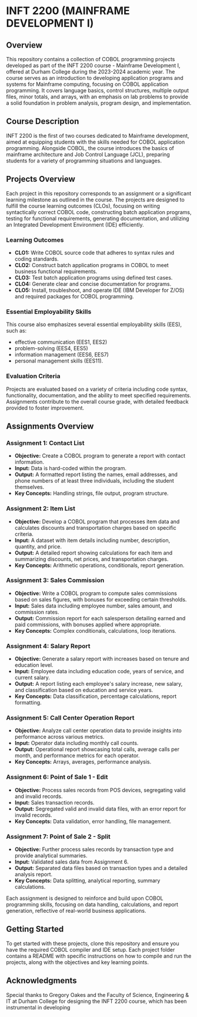# INFT 2200 (MAINFRAME DEVELOPMENT I)

## Overview
This repository contains a collection of COBOL programming projects developed as part of the INFT 2200 course - Mainframe Development I, offered at Durham College during the 2023-2024 academic year. The course serves as an introduction to developing application programs and systems for Mainframe computing, focusing on COBOL application programming. It covers language basics, control structures, multiple output files, minor totals, and arrays, with an emphasis on lab problems to provide a solid foundation in problem analysis, program design, and implementation.

## Course Description
INFT 2200 is the first of two courses dedicated to Mainframe development, aimed at equipping students with the skills needed for COBOL application programming. Alongside COBOL, the course introduces the basics of mainframe architecture and Job Control Language (JCL), preparing students for a variety of programming situations and languages.

## Projects Overview
Each project in this repository corresponds to an assignment or a significant learning milestone as outlined in the course. The projects are designed to fulfill the course learning outcomes (CLOs), focusing on writing syntactically correct COBOL code, constructing batch application programs, testing for functional requirements, generating documentation, and utilizing an Integrated Development Environment (IDE) efficiently.

### Learning Outcomes
- **CLO1:** Write COBOL source code that adheres to syntax rules and coding standards.
- **CLO2:** Construct batch application programs in COBOL to meet business functional requirements.
- **CLO3:** Test batch application programs using defined test cases.
- **CLO4:** Generate clear and concise documentation for programs.
- **CLO5:** Install, troubleshoot, and operate IDE (IBM Developer for Z/OS) and required packages for COBOL programming.

### Essential Employability Skills
This course also emphasizes several essential employability skills (EES), such as:
- effective communication (EES1, EES2)
- problem-solving (EES4, EES5)
- information management (EES6, EES7)
- personal management skills (EES11).

### Evaluation Criteria
Projects are evaluated based on a variety of criteria including code syntax, functionality, documentation, and the ability to meet specified requirements. Assignments contribute to the overall course grade, with detailed feedback provided to foster improvement.

## Assignments Overview

### Assignment 1: Contact List
- **Objective:** Create a COBOL program to generate a report with contact information.
- **Input:** Data is hard-coded within the program.
- **Output:** A formatted report listing the names, email addresses, and phone numbers of at least three individuals, including the student themselves.
- **Key Concepts:** Handling strings, file output, program structure.

### Assignment 2: Item List
- **Objective:** Develop a COBOL program that processes item data and calculates discounts and transportation charges based on specific criteria.
- **Input:** A dataset with item details including number, description, quantity, and price.
- **Output:** A detailed report showing calculations for each item and summarizing discounts, net prices, and transportation charges.
- **Key Concepts:** Arithmetic operations, conditionals, report generation.

### Assignment 3: Sales Commission
- **Objective:** Write a COBOL program to compute sales commissions based on sales figures, with bonuses for exceeding certain thresholds.
- **Input:** Sales data including employee number, sales amount, and commission rates.
- **Output:** Commission report for each salesperson detailing earned and paid commissions, with bonuses applied where appropriate.
- **Key Concepts:** Complex conditionals, calculations, loop iterations.
  
### Assignment 4: Salary Report
- **Objective:** Generate a salary report with increases based on tenure and education level.
- **Input:** Employee data including education code, years of service, and current salary.
- **Output:** A report listing each employee's salary increase, new salary, and classification based on education and service years.
- **Key Concepts:** Data classification, percentage calculations, report formatting.

### Assignment 5:  Call Center Operation Report
- **Objective:** Analyze call center operation data to provide insights into performance across various metrics.
- **Input:** Operator data including monthly call counts.
- **Output:** Operational report showcasing total calls, average calls per month, and performance metrics for each operator.
- **Key Concepts:** Arrays, averages, performance analysis.

### Assignment 6: Point of Sale 1 - Edit
- **Objective:** Process sales records from POS devices, segregating valid and invalid records.
- **Input:** Sales transaction records.
- **Output:** Segregated valid and invalid data files, with an error report for invalid records.
- **Key Concepts:** Data validation, error handling, file management.

### Assignment 7: Point of Sale 2 - Split
- **Objective:** Further process sales records by transaction type and provide analytical summaries.
- **Input:**  Validated sales data from Assignment 6.
- **Output:** Separated data files based on transaction types and a detailed analysis report.
- **Key Concepts:**  Data splitting, analytical reporting, summary calculations.
  
Each assignment is designed to reinforce and build upon COBOL programming skills, focusing on data handling, calculations, and report generation, reflective of real-world business applications.

## Getting Started
To get started with these projects, clone this repository and ensure you have the required COBOL compiler and IDE setup. Each project folder contains a README with specific instructions on how to compile and run the projects, along with the objectives and key learning points.

## Acknowledgments
Special thanks to Gregory Oakes and the Faculty of Science, Engineering & IT at Durham College for designing the INFT 2200 course, which has been instrumental in developing
